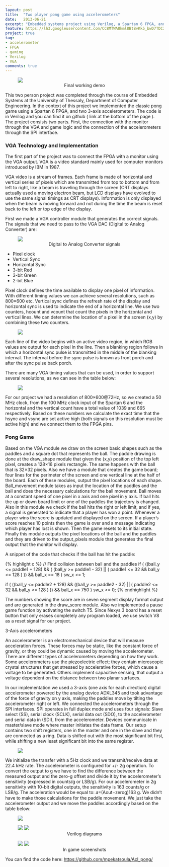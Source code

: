 ```yaml
---
layout: post
title:  "Two player pong game using accelerometers"
date:   2013-06-21
excerpt: "Embedded systems project using Verilog, a Spartan 6 FPGA, and two 3-axis accelerometers."
feature: https://lh3.googleusercontent.com/CC8MTWA8kml8BtBvKk5_bwD7TDC39G3Vn5KYv4O6i_FjF1FCz2Sqq32FYn9M4l6H05X90D4i1Wvt_TylTBJFDiD2F5P1KT1SwWXwwJcRHhX4YxV1gvanHFaMzJlZqfDsc_8Ic2UMW1NxFRb1y_l25QZIdFjjB5T4nqhoLf-aT_hLFbMKxzz863NUEiheGOBm5vOB3MFrBD2IHN6d-BbpeVDL1n6GIbYiO1TtoFDdPi93R8l3DhZ2AmXGI_iErpYoX3L3i8eyLyv1-7KpOmWa068tRKanQY6lTWnIhIPGkQzRw3eVjVqyAbB_gc2COg8GEHgULiua3chdlvIp5846Y-trEyt7KMeeATTUcrjrlw_drXGtTAp1fp0-sE3ItOXYKfJONkWE9qC2v1LxKjRJFC8k5gC-rg36CXE8a1rARAs-VDm7IkW6UmN5QzhBhPwP8JTukAJGwjhNjVqs5XrUR8qIIWETmvSavMING5_xLp4ekb1E3_KHO7eQSyAG3cjuuQwzvIC92aTUn54xo4-8GAdkYiiPdg9HRMk2m7-BCjfa9R4syA2aelXnbpj1GR-IA6vjrvZoy10NHX1azzG0pQMaGy9ApgyQWxPxFdiCBPwOTeW3Apaz5lI1dNsTlcknFBV5p3DGELI94OvIePskcuBQtlCH4i2m=w1308-h804-no
project: true
tag:
- accelerometer
- FPGA
- gaming
- Verilog
- VGA
comments: true
---
```

<figure>
	<a href="https://lh3.googleusercontent.com/Gh3u_podMJ22w7Ow80kgF1TcQ2XJH6czPWgXjHkr7Glwuoi9N4Aua7Uf_vLu3Shw98xHdPS7Dck2YVeqinYii31QCuqBffHbC6WLKE0srdoOr1RaRU0k5DLerRNzJSYSF1kI-GXufCKLGYJsh9Pyy9JWstedRo9ElwZEAfLuyX5Pns2t2pGKRLkfVX15NNymz5XrQJqA_Iintx9tBFrkLZga5tlqiDnnKdQw-slbEKVkd0AQSfR02x-yQAmSaqs9nwdmkCMGfRDYRY1KvJUjut7ZyxCxNW3HpbxM3I1Zpnx3krfViVbM8LqB9V-Fehdn72Pb4hLpxVppRuQCb34Jr00NPkEVQwKqy7o3GCRFEHzYdmPFjqpY-pSSGTD7cP_PuCqS4T5jVMgPruaBnxOt9O_uZKYdvcOl05BMM1DPlyZiC2bILsOohvwWhXBHtiN1NPgWif0kRFrz6hnJCpSSjmKVLPlUj-J8-LZy60IXiffTvZw2ijT9iAdd9UMf9E_3fsEBf4iEqCTsYbVOV09J4ugIg5JkSaYnEDWGAoLlcgsIInfe1Go0UACy_pZ3LNfW7UUWPgzHwTD4ohKJ-9cLWYl5LoPnaN3MZmKF6iCNyJdwa9HeF3C5837KdtOpnQQEvCxFzfdco1pdPgkn0dvSMGHUHya-azf0=w683-h910-no"><img src="https://lh3.googleusercontent.com/Gh3u_podMJ22w7Ow80kgF1TcQ2XJH6czPWgXjHkr7Glwuoi9N4Aua7Uf_vLu3Shw98xHdPS7Dck2YVeqinYii31QCuqBffHbC6WLKE0srdoOr1RaRU0k5DLerRNzJSYSF1kI-GXufCKLGYJsh9Pyy9JWstedRo9ElwZEAfLuyX5Pns2t2pGKRLkfVX15NNymz5XrQJqA_Iintx9tBFrkLZga5tlqiDnnKdQw-slbEKVkd0AQSfR02x-yQAmSaqs9nwdmkCMGfRDYRY1KvJUjut7ZyxCxNW3HpbxM3I1Zpnx3krfViVbM8LqB9V-Fehdn72Pb4hLpxVppRuQCb34Jr00NPkEVQwKqy7o3GCRFEHzYdmPFjqpY-pSSGTD7cP_PuCqS4T5jVMgPruaBnxOt9O_uZKYdvcOl05BMM1DPlyZiC2bILsOohvwWhXBHtiN1NPgWif0kRFrz6hnJCpSSjmKVLPlUj-J8-LZy60IXiffTvZw2ijT9iAdd9UMf9E_3fsEBf4iEqCTsYbVOV09J4ugIg5JkSaYnEDWGAoLlcgsIInfe1Go0UACy_pZ3LNfW7UUWPgzHwTD4ohKJ-9cLWYl5LoPnaN3MZmKF6iCNyJdwa9HeF3C5837KdtOpnQQEvCxFzfdco1pdPgkn0dvSMGHUHya-azf0=w683-h910-no"></a>
	<figcaption><center>Final working demo</center></figcaption>
</figure>

This two person project was completed through the course of Embedded Systems at the University of Thessaly, Department of Computer Engineering. In the context of this project we implemented the classic pong game using a Spartan 6 FPGA, and two 3-axis accelerometers. The code is in Verilog and you can find it on github ( link at the bottom of the page ). The project consists two parts. First, the connection with the monitor through the VGA and game logic and the connection of the accelerometers through the SPI interface.

### VGA Technology and Implementation

The first part of the project was to connect the FPGA with a monitor using the VGA output. VGA is a video standard mainly used for computer monitors introduced by IBM in 1987.

VGA video is a stream of frames. Each frame is made of horizontal and vertical series of pixels which are transmitted from top to bottom and from left to right, like a beam is traveling through the screen (CRT displays actually used a moving electron beam, but LCD displays have evolved to use the same signal timings as CRT displays). Information is only displayed when the beam is moving forward and not during the time the beam is reset back to the left or top edge of the display.

First we made a VGA controller module that generates the correct signals. The signals that we need to pass to the VGA DAC (Digital to Analog Converter) are:

<figure>
	<img src="https://lh3.googleusercontent.com/jhBqIzm46CTuLvdqWamWPHQDQ3uq2XDAHIdqgHlv69gN4CbPOqUkqBVo6UFfBkIk63lKFcG5gjvpki8eYjwTqP7dw8ysczHf8dWy3mr4WSTSQ0hQJ9hQN0gZqMXVmdAgvA6_ICQ7luh877JjnbMIRE2prbKQxQvAxPU4YrLshShQJL48E1YmWpfud5pgIXm5YRoY2kI-j62b_PLlgkh5-GkdjzJk6K9mvrgBqEMFxcvYhNJphmMAYC8kEzfheD4IEHCHoKmbKouyjvS6AbdHMfPi84dDRjq7-LQBlG-RZWqqUUF8Wmdh2Pzfdz81-Kj9dC3zCvCNK1JdEz1W2faK-R1SvWIpW_yzx-25KZWAxWovQscEINl_Kp2xinvdw3kNS0IFdXNePwhRFQZCn482OFnV_rLgXTkleDvtBF2gt7IovhoJrJgdUOXjChmAU_XnEw5E3rf5HwFBp4Gz4jIW-dga5rfVNNZNRCG_kboqh_cVQOnivXpwccR4O_zVgE0CeZXc5NLx_gVWqaR_iqLGj0IFf-7tqQ88LI7ebcI5AcUcGKSbUUrum7WM3jXSsWJuUrHgglE39u7aawvzD0Ky-TzFN_3vkTbsPjvTKT18x7EtsTtelw-2ImgnmfvTgvphD9rroOmLXC3FlysUKuvXsEPOllaMbXMW=w293-h299-no">
	<figcaption><center>Digital to Analog Converter signals</center></figcaption>
</figure>

* Pixel clock
* Vertical Sync
* Horizontal Sync
* 3-bit Red
* 3-bit Green
* 2-bit Blue

Pixel clock defines the time available to display one pixel of information. With different timing values we can achieve several resolutions, such as 800×600 etc. Vertical sync defines the refresh rate of the display and horizontal sync is used to indicate the end of a horizontal line. We use two counters, hcount and vcount that count the pixels in the horizontal and vertical lines. We can determine the location of a pixel in the screen (x,y) by combining these two counters.

<figure>
	<img src="https://lh3.googleusercontent.com/JDJG1m1NQPdg_ivQqFDui3wITim4D7qvRIZOTDn5Iv4erkCOHyOBGabCP2OmHAuUxBxK3fPvlZvOFjA2Pu90xEYV0VdFQn87OSJpkptT7wkZtnYaT3xMhEbrNtvzdM2FCpK_Ho56-EUk5sM2kQl4tp20hjg0frEAxSBSxvF6-3n85nioMnP86_1uExspDGDdULZWXttduT-sthoxOeGMz9NBGiJttcA_ABnHeTQyRxoGsHewUDVn94jDllhpk8IZ3-sT7cao99HVl3N9IQHvzq17_grjrI2bie9C6M44NO8_ic0mUjMS1vEes9NPrigK_x9IGFzRgdAExuhemeVheBgBp3U0DFxHKj2GTHO0ySrl77m8hqyKHMPmTX9hPAap9PMe5p0mV9EHXORsWpcdiIkprRim4pWdf6z3BiV-EpaE_FXfguQxUizQrMMGTPDhHy3LocHUWd8I2J_GIbxOETLu-UkT7UqjNHjHWQhqOq9sMHPTsgYr9MLnMRQpnccNJC5NTy1KqpCFDuSDo3VMdRmLRJ68eDEFtwDq97YUhKq1XwZEc1k9BMTK-ttYvKxu09R1YOXrw2-RcEhZ9J_qsLIybj8clw9KUvolPaZ5cF-Mis4tyMYqS_vM_ukMzG8AKjTjcwOtY5sRiyo1vDzAAyoHzZeJwIZF=w583-h594-no">
</figure>

Each line of the video begins with an active video region, in which RGB values are output for each pixel in the line. Then a blanking region follows in which a horizontal sync pulse is transmitted in the middle of the blanking interval. The interval before the sync pulse is known as front porch and after the sync pulse back porch.

There are many VGA timing values that can be used, in order to support several resolutions, as we can see in the table below:

<figure>
	<a href="https://lh3.googleusercontent.com/oO2p4P6JTg2OE4Cae5Nx30fJ0jtirLz0h3vRgb3C-iQjoywkBNZgfdPzc5MRIDDG3S-SNKaPMuvEletJ5BtUWgtM5npdFharERHYACTf2cfWSX4__-mJqIiM7GbnZ6Yh6vvXPFW-UeXrZCqoWu7DhAedC_ZP4-w_VcHLhd_xVQtAFFROsQMj29im3CdATjZP9mApRMxcX28A_5c3oplVWij9YWAt8fEmPbyoGQEHzBubn_Wqe6GS3imEvbw3nZvCLSCeNzTr6g8Fj9Hi576KJQ28kq5j--hOYQVYEsvJ3-yyL5q4LAG_NT6NZNGkPjVvz5XPn0zmvsb_1ZHb3nFwn_SH_Fyk5JFE244PXia1DmQTd6JyBlSEfhKm_o8IWFzMa4O3m60gsl40tqRYjZzuZVc577sRj-ExqTtiGO3CEalH3xrOYw3h5ZyrmWG5CQph_2kYL_lgWujaOTh8wkas9FWI8oIRd0gZmmH-0voNc2lpNdwO_PmhGxbdjOozwtk4kyfHOWmSbiVir6KaRBsZOAuCS1B2HeBGXocflDRzHcolOyXlb0-Lkjub9UZy0gbe9nM9Q3jPFY46V6N3oCrUPH5J_O4iXGGd61yoKHR-l3hZ0alanR0I3Ddhi-325rxNJv3hxqdTE1-OBYyFYuos18ljnyKZxyIM=w572-h475-no"><img src="https://lh3.googleusercontent.com/oO2p4P6JTg2OE4Cae5Nx30fJ0jtirLz0h3vRgb3C-iQjoywkBNZgfdPzc5MRIDDG3S-SNKaPMuvEletJ5BtUWgtM5npdFharERHYACTf2cfWSX4__-mJqIiM7GbnZ6Yh6vvXPFW-UeXrZCqoWu7DhAedC_ZP4-w_VcHLhd_xVQtAFFROsQMj29im3CdATjZP9mApRMxcX28A_5c3oplVWij9YWAt8fEmPbyoGQEHzBubn_Wqe6GS3imEvbw3nZvCLSCeNzTr6g8Fj9Hi576KJQ28kq5j--hOYQVYEsvJ3-yyL5q4LAG_NT6NZNGkPjVvz5XPn0zmvsb_1ZHb3nFwn_SH_Fyk5JFE244PXia1DmQTd6JyBlSEfhKm_o8IWFzMa4O3m60gsl40tqRYjZzuZVc577sRj-ExqTtiGO3CEalH3xrOYw3h5ZyrmWG5CQph_2kYL_lgWujaOTh8wkas9FWI8oIRd0gZmmH-0voNc2lpNdwO_PmhGxbdjOozwtk4kyfHOWmSbiVir6KaRBsZOAuCS1B2HeBGXocflDRzHcolOyXlb0-Lkjub9UZy0gbe9nM9Q3jPFY46V6N3oCrUPH5J_O4iXGGd61yoKHR-l3hZ0alanR0I3Ddhi-325rxNJv3hxqdTE1-OBYyFYuos18ljnyKZxyIM=w572-h475-no"></a>
</figure>

For our project we had a resolution of 800×600@72Hz, so we created a 50 MHz clock, from the 100 MHz clock input of the Spartan 6 and the horizontal and the vertical count have a total value of 1039 and 665 respectively. Based on these numbers we calculate the exact time that the hsync and vsync are set active high (both signals on this resolution must be active high) and we connect them to the FPGA pins.

### Pong Game

Based on the VGA module we draw on the screen basic shapes such as the paddles and a square dot that represents the ball. The paddle drawing is done at the draw_shape module that given the (x,y) position of the top left pixel, creates a 128×16 pixels rectangle. The same happens with the ball that is 32×32 pixels. Also we have a module that creates the game board; four lines for the perimeter of the screen and one vertical line at the half of the board. Each of these modules, output the pixel locations of each shape.
Ball_movement module takes as input the location of the paddles and the ball and does the necessary calculations for the ball movement. Ball moves at a constant speed of one pixel in x axis and one pixel in y axis. If ball hits the up or down board limit or one of the paddles the trajectory is changed. Also in this module we check if the ball hits the right or left limit, and if yes, a signal is generated to indicate that a player has won a point. Whenever a player wins the score is updated and displayed on the screen. If a player’s score reaches 10 points then the game is over and a message indicating which player has lost is shown. Then the game resets to its initial state. Finally this module outputs the pixel locations of the ball and the paddles and they are driven to the output_pixels module that generates the final output that the monitor will display.

A snippet of the code that checks if the ball has hit the paddle:

{% highlight c %}
// Find collision between ball and the paddles
if ( ((ball_y <= paddle1 + 128) && ( (ball_y >= paddle1 - 32) || ( paddle1 <= 32 && ball_y <= 128 ) )) && ball_x == 18 )
sw_x <= 1;
 
if ( ((ball_y <= paddle2 + 128) && ((ball_y >= paddle2 - 32) || ( paddle2 <= 32 && ball_y <= 128 ) )) && ball_x == 750 )
sw_x <= 0;
{% endhighlight %}

The numbers showing the score are in seven segment display format output and are generated in the draw_score module. Also we implemented a pause game function by activating the switch T5.
Since Nexys 3 board has a reset button that only erases completely any program loaded, we use switch V8 as a reset signal for our project.

3-Axis accelerometers

An accelerometer is an electromechanical device that will measure acceleration forces. These forces may be static, like the constant force of gravity, or they could be dynamic caused by moving the accelerometer. There are different types of accelerometers depending on how they work. Some accelerometers use the piezoelectric effect; they contain microscopic crystal structures that get stressed by accelerative forces, which cause a voltage to be generated. Others implement capacitive sensing, that output a voltage dependent on the distance between two planar surfaces.

In our implementation we used a 3-axis (one axis for each direction) digital accelerometer powered by the analog device ADXL345 and took advantage of the force of gravity on y axis, making the paddles move by tilting the accelerometer right or left. We connected the accelerometers through the SPI interfaces. SPI operates in full duplex mode and uses four signals: Slave select (SS), serial clock (SCLK), serial data out (SDO), to the accelerometer and serial data in (SDI), from the accelerometer. Devices communicate in master/slave mode where master initiates the data frame. Our setup contains two shift registers, one in the master and one in the slave and they are connected as a ring. Data is shifted out with the most significant bit first, while shifting a new least significant bit into the same register.

<figure>
	<img src="https://lh3.googleusercontent.com/px7u46RIAM01DaTzwFhHaMBrBCWG7Rs58C3Yb89xCBjYWfQntcY5jq2oaBH93a7wpid9-tx4rKNub6Ga89JCxFFu6G-3sdMnVhl7AH9puIRwoprzp996CxBWd0ptWhs0d0HdLtv4NjIPaCuZPq4tf2eaMuj3ZZ3h7_-HQH9njeDJLZ6brm_T8DlVj79Rwu8iW7pHf-K4-KDInbdO_F8n2yBFY8hxldRFOdVKHH_YJ9EjKRhLfdrLRY9ysYeIgcX7M_Ubjw48QyltOytfOJL4F0cczX_SFHelpG5hiw2RISD6xxKWCqQpHQ6Mc-3dYOHycgTo2SmyqOZQXGEkScQ-fn4bRdlS4T7E8AQveee0OmxQG48fiXvVdr8OtbynmqtV7JrGRgg-9DUvPBmwC3Hgz5acwVgHDfw6hJmptDJSml9JqbdQqaT9y2ch-TCblOgSG3vCic-jLDbSAcQsTqjmLODO5SvUGT8GMv9JlpM4xdyE_Hv6YiB6K12AoN1e1qnbe8Dj_qhG-9q7c9nUF9aSFA2KWid-A77FzVIyFL8MFFOZEu3tW86Tk6KJCIcwFzVsGKW8VaYSOH7LqulTDKQGeq6yyG0bDsTL-OeNJulbjXnzOuEcbFLWohA-n-1ZlOWklkx2hzSR2it3v4TYRYIE3f7y-v5S91Uk=w500-h156-no">
</figure>

We initialize the transfer with a 5Hz clock and we transmit/receive data at 22.4 kHz rate. The accelerometer is configured for +/- 2g operation. To convert the output to g we have to find the difference between the measured output and the zero-g offset and divide it by the accelerometer’s sensitivity (expressed in counts/g or LSB/g). For our accelerometer in 2g sensitivity with 10-bit digital outputs, the sensitivity is 163 counts/g or LSB/g. The acceleration would be equal to: 𝑎=(Aout−zerog)163 g. We didn’t have to make those calculations for the paddle movement. We just take the accelerometer output and we move the paddles accordingly based on the table below:

<figure>
<a href="https://lh3.googleusercontent.com/ItwJu7sWcxrR2iGsxKgBEXCwRB1E5p9XZhuXGb3jEgKsev199iuTWvduEg0boYtRKGgk3FWbE60Pn5g1AAbISjuWuYJGjmyRCdg-Fl4mgrB_cbbfYnmG8_ssIFN_Kj2ym7Hq36qenr8kMFyzPNzSjAVLV7GZsKAf8sz5NvqpgxaSfh2FAaxqiODbHk7Sieqh0zjaIfhJzeM1PG4STYF_aS0FJCXZgF7DK3XDRCmnV9iiO1hRTcRTdoOgkKFzNEi_KpGshHjb_g28148BWFP95tlWtChmwdaD4MKx3-lxwLqPEYB6WZzr-ZbXWaQZVNMC7nmcDwE4lUDp2tLszAXFpGqfVfG9tMoVHEMvM9GKXfQjQLjPCWKZ15LbSofd1_gPX714Zi2Fr8J0b6uILY4q9i97H5WHVS97eVfY8hNRgy1T2RxpMM6Bm4NsPIPmMlc9XskN4gYV-LVys4TWiPb_AmnhMknIxK_XDHismxGLk9N6dO2a7RvLpPmjb0ImQXxSmnzn9SPhGmtcXfmtYI8llym875lJuRxR3T5E5BmwAzoAdlCrIrZjkoedP5m5lbJh6ZWyox1eSmXdkEQ5FJuHU52z7l20r3gVdtBBrHl1PGMSzP5mgBITwHwMv3PBSywDXHgCgf6Gkd03oTWlQFv-jlpg7SxU_WRM=w1100-h468-no"><img src="https://lh3.googleusercontent.com/ItwJu7sWcxrR2iGsxKgBEXCwRB1E5p9XZhuXGb3jEgKsev199iuTWvduEg0boYtRKGgk3FWbE60Pn5g1AAbISjuWuYJGjmyRCdg-Fl4mgrB_cbbfYnmG8_ssIFN_Kj2ym7Hq36qenr8kMFyzPNzSjAVLV7GZsKAf8sz5NvqpgxaSfh2FAaxqiODbHk7Sieqh0zjaIfhJzeM1PG4STYF_aS0FJCXZgF7DK3XDRCmnV9iiO1hRTcRTdoOgkKFzNEi_KpGshHjb_g28148BWFP95tlWtChmwdaD4MKx3-lxwLqPEYB6WZzr-ZbXWaQZVNMC7nmcDwE4lUDp2tLszAXFpGqfVfG9tMoVHEMvM9GKXfQjQLjPCWKZ15LbSofd1_gPX714Zi2Fr8J0b6uILY4q9i97H5WHVS97eVfY8hNRgy1T2RxpMM6Bm4NsPIPmMlc9XskN4gYV-LVys4TWiPb_AmnhMknIxK_XDHismxGLk9N6dO2a7RvLpPmjb0ImQXxSmnzn9SPhGmtcXfmtYI8llym875lJuRxR3T5E5BmwAzoAdlCrIrZjkoedP5m5lbJh6ZWyox1eSmXdkEQ5FJuHU52z7l20r3gVdtBBrHl1PGMSzP5mgBITwHwMv3PBSywDXHgCgf6Gkd03oTWlQFv-jlpg7SxU_WRM=w1100-h468-no"></a>
</figure>
	
<figure class="half">
	<a href="https://lh3.googleusercontent.com/CC8MTWA8kml8BtBvKk5_bwD7TDC39G3Vn5KYv4O6i_FjF1FCz2Sqq32FYn9M4l6H05X90D4i1Wvt_TylTBJFDiD2F5P1KT1SwWXwwJcRHhX4YxV1gvanHFaMzJlZqfDsc_8Ic2UMW1NxFRb1y_l25QZIdFjjB5T4nqhoLf-aT_hLFbMKxzz863NUEiheGOBm5vOB3MFrBD2IHN6d-BbpeVDL1n6GIbYiO1TtoFDdPi93R8l3DhZ2AmXGI_iErpYoX3L3i8eyLyv1-7KpOmWa068tRKanQY6lTWnIhIPGkQzRw3eVjVqyAbB_gc2COg8GEHgULiua3chdlvIp5846Y-trEyt7KMeeATTUcrjrlw_drXGtTAp1fp0-sE3ItOXYKfJONkWE9qC2v1LxKjRJFC8k5gC-rg36CXE8a1rARAs-VDm7IkW6UmN5QzhBhPwP8JTukAJGwjhNjVqs5XrUR8qIIWETmvSavMING5_xLp4ekb1E3_KHO7eQSyAG3cjuuQwzvIC92aTUn54xo4-8GAdkYiiPdg9HRMk2m7-BCjfa9R4syA2aelXnbpj1GR-IA6vjrvZoy10NHX1azzG0pQMaGy9ApgyQWxPxFdiCBPwOTeW3Apaz5lI1dNsTlcknFBV5p3DGELI94OvIePskcuBQtlCH4i2m=w1308-h804-no"><img src="https://lh3.googleusercontent.com/CC8MTWA8kml8BtBvKk5_bwD7TDC39G3Vn5KYv4O6i_FjF1FCz2Sqq32FYn9M4l6H05X90D4i1Wvt_TylTBJFDiD2F5P1KT1SwWXwwJcRHhX4YxV1gvanHFaMzJlZqfDsc_8Ic2UMW1NxFRb1y_l25QZIdFjjB5T4nqhoLf-aT_hLFbMKxzz863NUEiheGOBm5vOB3MFrBD2IHN6d-BbpeVDL1n6GIbYiO1TtoFDdPi93R8l3DhZ2AmXGI_iErpYoX3L3i8eyLyv1-7KpOmWa068tRKanQY6lTWnIhIPGkQzRw3eVjVqyAbB_gc2COg8GEHgULiua3chdlvIp5846Y-trEyt7KMeeATTUcrjrlw_drXGtTAp1fp0-sE3ItOXYKfJONkWE9qC2v1LxKjRJFC8k5gC-rg36CXE8a1rARAs-VDm7IkW6UmN5QzhBhPwP8JTukAJGwjhNjVqs5XrUR8qIIWETmvSavMING5_xLp4ekb1E3_KHO7eQSyAG3cjuuQwzvIC92aTUn54xo4-8GAdkYiiPdg9HRMk2m7-BCjfa9R4syA2aelXnbpj1GR-IA6vjrvZoy10NHX1azzG0pQMaGy9ApgyQWxPxFdiCBPwOTeW3Apaz5lI1dNsTlcknFBV5p3DGELI94OvIePskcuBQtlCH4i2m=w1308-h804-no"></a>
	<a href="https://lh3.googleusercontent.com/Fhz_XDexgBsOsd_qMuckHH9imJaZrAv547MF7e51BnXmja7TQdajAsHY_4NaXhmzKeRFhunKqS9oGdYXlVEuxJB6KbPAl3ADCtccgVU0wD3_-009UYPpL9Eza8d-qe8XJ4xDlBpLOaJAIu6qF8Dfa7HKRzkq2ILAueFxKra2CHvzqw9LBwWT_daDk0-ZkYo5gijrFK4QB0Jbvo8iZ-eQfyDBuIW_AddJPoTVV3KlcaIACeknwKTMyPhIm_g4iEZt2znMWUidE-9rSMTrvO0oGWSPqYLX7Y4bnJIS0Pb3SocjLqDbZLKlFJd3lMUUBWmMw9FkQrlLcLGGumIRsR2TaDDdDBKQzHfjtbDpS_vUh0IByRGRSDJ5Fw77Uw-Ebw9iBUeiaebiIqN-DVcrAOEopPPJPyO1Itdbc1E66xWwysXKuMdl6TfnkbI6qJMpm12hzT2QeSjt7VlzkbqdAy7K-g9nR-m6Wb0QrLY-KtfgNSnjVrHFPglt7jOPR-bUhwArHYMX-gJ_0cFR2q9SbPmo2jDBDR8b6BkiyJ_lbGqFJguycrtvuFO8X5_Pg-KEduV1HFW1jE0QgvpdUIyMrGIXLJSaIMBXZvhFPgRfvGa7bQt608iU5p8pJdRluj7JPqzrbAYl9WJ6gOomIAwdHaRESKe-xQRH0hsK=w647-h910-no"><img src="https://lh3.googleusercontent.com/Fhz_XDexgBsOsd_qMuckHH9imJaZrAv547MF7e51BnXmja7TQdajAsHY_4NaXhmzKeRFhunKqS9oGdYXlVEuxJB6KbPAl3ADCtccgVU0wD3_-009UYPpL9Eza8d-qe8XJ4xDlBpLOaJAIu6qF8Dfa7HKRzkq2ILAueFxKra2CHvzqw9LBwWT_daDk0-ZkYo5gijrFK4QB0Jbvo8iZ-eQfyDBuIW_AddJPoTVV3KlcaIACeknwKTMyPhIm_g4iEZt2znMWUidE-9rSMTrvO0oGWSPqYLX7Y4bnJIS0Pb3SocjLqDbZLKlFJd3lMUUBWmMw9FkQrlLcLGGumIRsR2TaDDdDBKQzHfjtbDpS_vUh0IByRGRSDJ5Fw77Uw-Ebw9iBUeiaebiIqN-DVcrAOEopPPJPyO1Itdbc1E66xWwysXKuMdl6TfnkbI6qJMpm12hzT2QeSjt7VlzkbqdAy7K-g9nR-m6Wb0QrLY-KtfgNSnjVrHFPglt7jOPR-bUhwArHYMX-gJ_0cFR2q9SbPmo2jDBDR8b6BkiyJ_lbGqFJguycrtvuFO8X5_Pg-KEduV1HFW1jE0QgvpdUIyMrGIXLJSaIMBXZvhFPgRfvGa7bQt608iU5p8pJdRluj7JPqzrbAYl9WJ6gOomIAwdHaRESKe-xQRH0hsK=w647-h910-no"></a>
	<figcaption><center>Verilog diagrams</center></figcaption>
</figure>


<figure class="half">
	<a href="https://lh3.googleusercontent.com/MuYXZOu6qxx_09Jj_FnZt1uMygpljiKU_yfVAqg3E44NQV2IB2hEbf66BMrRpEVaNwRKvyl6SesjKJORO-Qd6_0cf6OUhyQYYA8gLmaaYuA6vZTOmFZu2SJMbfpMr72RKf_w6bqZjrvkYho4zlMnusov7ZpxLPrXEwA52Kd8hZQXxxE7KprIcbfDXWZJjb9Pz0adGK6ZRwmp8pDkP47c0dTWJCH3EOT9P66yJK7Hwa_34RPXgQs3T1pkdzWyyGszKXQM7VJVQ1c9vLg_BLAC0QAHFTTlON7eRywnh8fOzxZbrzqZKkX0xvkzNUB74tLQMaYqZCg91aCgYFZA97PvUf5fVpo_3kuYdynz5GZ91e1wpk_L0mA5A4zJAGFl_crbh6RKdDtSWfdhYENm-ujcVG33KNGPNgvPXYgpuUCRouf6W_CCD41aQLBwtG9ysRWPYO4RToS-_LcTtiCwg-ffeHCnlJIBOc8h5GS2bv-tDnvMZ61--hJ41rgEoWrfg8n7GkALERzBUd-cimVhTQuVCnqiyuGouJiE1JJNJHnKDff2LLmrUyNYEEzC9f89NqpqC-38o1NU0AKsxbs4ZNj9wRHAFE2cZwS8uQs-B_55S6TZTDvkE0DdWKcey1nSH0HvirJSbx2ImtfAv4t42_UTtZ8xnmwp9rbE=w1100-h825-no"><img src="https://lh3.googleusercontent.com/MuYXZOu6qxx_09Jj_FnZt1uMygpljiKU_yfVAqg3E44NQV2IB2hEbf66BMrRpEVaNwRKvyl6SesjKJORO-Qd6_0cf6OUhyQYYA8gLmaaYuA6vZTOmFZu2SJMbfpMr72RKf_w6bqZjrvkYho4zlMnusov7ZpxLPrXEwA52Kd8hZQXxxE7KprIcbfDXWZJjb9Pz0adGK6ZRwmp8pDkP47c0dTWJCH3EOT9P66yJK7Hwa_34RPXgQs3T1pkdzWyyGszKXQM7VJVQ1c9vLg_BLAC0QAHFTTlON7eRywnh8fOzxZbrzqZKkX0xvkzNUB74tLQMaYqZCg91aCgYFZA97PvUf5fVpo_3kuYdynz5GZ91e1wpk_L0mA5A4zJAGFl_crbh6RKdDtSWfdhYENm-ujcVG33KNGPNgvPXYgpuUCRouf6W_CCD41aQLBwtG9ysRWPYO4RToS-_LcTtiCwg-ffeHCnlJIBOc8h5GS2bv-tDnvMZ61--hJ41rgEoWrfg8n7GkALERzBUd-cimVhTQuVCnqiyuGouJiE1JJNJHnKDff2LLmrUyNYEEzC9f89NqpqC-38o1NU0AKsxbs4ZNj9wRHAFE2cZwS8uQs-B_55S6TZTDvkE0DdWKcey1nSH0HvirJSbx2ImtfAv4t42_UTtZ8xnmwp9rbE=w1100-h825-no"></a>
	<a href="https://lh3.googleusercontent.com/xjyB6zcqnyTDj_gnDEwwM21bbi_539vmY9fatMmGkhKQIXNnmoYikMU8QUojXtXBpkcUJf44n278lBDfQDFwZPV8QvCyLYMS8uFwy4b8u_BauhRLGPjvca-l8HG0RUtM2Vl4WqOfutUrnzRXLdg0STBbvc9_JHnzJsJNXvAc-uTR4Tt23m07M0asRxD4RaELMBvKvUV01B8kQwI2xT1XqYj8MBBjWkJbqmNFpMJc1ZTJpfvHas5eNjebMvIvcm3Ja1eT-wxq55QG4ZBwdGHvjWlRFaH6MhEV9qvU-6JJXQPE48uP_fgwi2Isrg1CxPYp8i8DVJzySqnFcsb2NaJcqfkie0YzVaptuePvrsHvhYM_oTNmcpcySFEG5DqA3wvMB3e07jwFPPKiB57MXNugLIayyE4FRKMXCL2uWcHDzVP-U8rOZojzGdEvxGTQLMDkf5ITjiv1KDczny7eUVJGsKPUMbcqadwrDYpjeTbb8KKV8-1JwloL99bB-rR9eVYAPN0JZ9RKX3fjTSP_Ol7wSLKhL_lNP37kzq546Lea9Nh1MHQSNKfUeWB21WLz0dWn4C5hN8Z_hPm66myavsC2rOpqhgLc9iQyRFP6FC7BdWdb1P3iDUQzVXuuofDjANzIRvXk5zEnpDiFzCEZmlIoSFrF0eEzAlxT=w300-h225-no"><img src="https://lh3.googleusercontent.com/xjyB6zcqnyTDj_gnDEwwM21bbi_539vmY9fatMmGkhKQIXNnmoYikMU8QUojXtXBpkcUJf44n278lBDfQDFwZPV8QvCyLYMS8uFwy4b8u_BauhRLGPjvca-l8HG0RUtM2Vl4WqOfutUrnzRXLdg0STBbvc9_JHnzJsJNXvAc-uTR4Tt23m07M0asRxD4RaELMBvKvUV01B8kQwI2xT1XqYj8MBBjWkJbqmNFpMJc1ZTJpfvHas5eNjebMvIvcm3Ja1eT-wxq55QG4ZBwdGHvjWlRFaH6MhEV9qvU-6JJXQPE48uP_fgwi2Isrg1CxPYp8i8DVJzySqnFcsb2NaJcqfkie0YzVaptuePvrsHvhYM_oTNmcpcySFEG5DqA3wvMB3e07jwFPPKiB57MXNugLIayyE4FRKMXCL2uWcHDzVP-U8rOZojzGdEvxGTQLMDkf5ITjiv1KDczny7eUVJGsKPUMbcqadwrDYpjeTbb8KKV8-1JwloL99bB-rR9eVYAPN0JZ9RKX3fjTSP_Ol7wSLKhL_lNP37kzq546Lea9Nh1MHQSNKfUeWB21WLz0dWn4C5hN8Z_hPm66myavsC2rOpqhgLc9iQyRFP6FC7BdWdb1P3iDUQzVXuuofDjANzIRvXk5zEnpDiFzCEZmlIoSFrF0eEzAlxT=w300-h225-no"></a>
	<figcaption><center>In game screenshots</center></figcaption>
</figure>

You can find the code here: <a href="https://github.com/mpekatsoula/Acl_pong/">https://github.com/mpekatsoula/Acl_pong/</a>